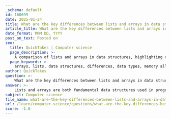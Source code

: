 ```yaml
---
_schema: default
id: 160699
date: 2025-01-24
title: What are the key differences between lists and arrays in data structures?
article_title: What are the key differences between lists and arrays in data structures?
date_format: MMM DD, YYYY
post_on_text: Posted on
seo:
  title: QuickTakes | Computer science
  page_description: >-
    A comparison of lists and arrays in data structures, highlighting differences in data types, memory allocation, size flexibility, access methods, and performance, along with guidelines on when to use each.
  page_keywords: >-
    arrays, lists, data structures, differences, data types, memory allocation, size, flexibility, access methods, performance, use cases
author: QuickTakes
question: >-
    What are the key differences between lists and arrays in data structures?
answer: >-
    Lists and arrays are both fundamental data structures used in programming to store collections of elements, but they exhibit several key differences in their characteristics and usage. Here’s a detailed comparison:\n\n### 1. Data Types\n- **Arrays**: Arrays are typically designed to hold elements of the same data type. This uniformity allows for efficient storage and processing, especially in statically typed languages like C, Java, and JavaScript.\n- **Lists**: Lists can store elements of different data types. This flexibility makes lists versatile for various applications where mixed data types are required.\n\n### 2. Memory Allocation\n- **Arrays**: Arrays are stored in contiguous memory locations. This allows for efficient access to elements using an index, enabling constant-time access, $O(1)$, to any element.\n- **Lists**: Lists, particularly linked lists, consist of nodes where each node contains a data element and a reference (or pointer) to the next node in the sequence. This means that lists do not require contiguous memory allocation, allowing for dynamic memory usage.\n\n### 3. Size and Flexibility\n- **Arrays**: The size of an array must be defined at the time of its creation, making it fixed in length. This can lead to wasted memory if the array is not fully utilized or insufficient space if the array needs to grow.\n- **Lists**: Lists are dynamic, meaning their size can change during the execution of a program. This adaptability makes lists particularly useful for tasks involving the addition or removal of elements.\n\n### 4. Access Methods\n- **Arrays**: Arrays allow both direct and sequential access to elements. You can access any element directly using its index.\n- **Lists**: Lists generally allow only sequential access. For linked lists, accessing an element requires traversing the list from the head to the desired node, which can take linear time, $O(n)$.\n\n### 5. Performance\n- **Arrays**: Arrays provide better performance for accessing elements due to their contiguous memory allocation. They are also more memory-efficient since they do not require additional storage for pointers.\n- **Lists**: Lists are more efficient for operations that involve frequent insertion and deletion of elements, especially in the middle of the list. Inserting or deleting a node in a linked list can be done in constant time, $O(1)$, if the pointer to the node is known, while arrays require shifting elements, which takes linear time, $O(n)$.\n\n### 6. Use Cases\n- **When to Use Arrays**: Arrays are ideal when you need fast access to elements and the size of the dataset is known and fixed. They are also preferable when memory overhead is a concern.\n- **When to Use Lists**: Lists are more suitable for applications where the size of the dataset is dynamic and cannot be predetermined, or where frequent insertion and deletion of elements occur.\n\n### Summary\nIn summary, the choice between lists and arrays depends on the specific requirements of the application. Arrays provide fast access and efficient memory usage for fixed-size datasets, while lists offer flexibility in size and efficient insertion and deletion operations. Understanding these trade-offs is crucial for developers when selecting the appropriate data structure for their needs.
subject: Computer science
file_name: what-are-the-key-differences-between-lists-and-arrays-in-data-structures.md
url: /learn/computer-science/questions/what-are-the-key-differences-between-lists-and-arrays-in-data-structures
score: -1.0
---
```


&nbsp;